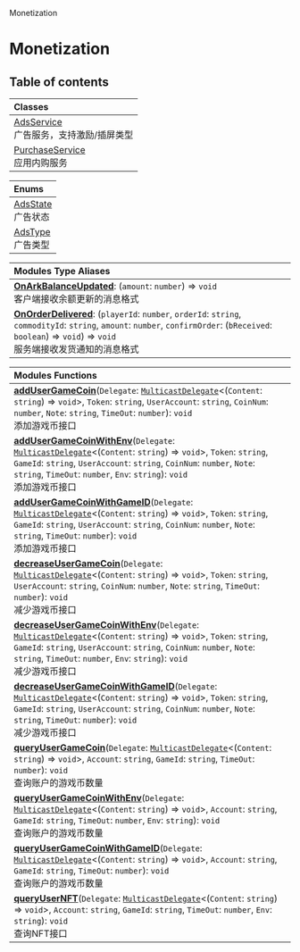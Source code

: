 Monetization

# Monetization <Badge type="tip" text="Groups" /> <Score text="Monetization" />

## Table of contents
| Classes |
| :-----|
| [AdsService](../classes/Service.AdsService.md) <br> 广告服务，支持激励/插屏类型 |
| [PurchaseService](../classes/Service.PurchaseService.md) <br> 应用内购服务 |


| Enums |
| :-----|
| [AdsState](../enums/Service.AdsState.md) <br> 广告状态 |
| [AdsType](../enums/Service.AdsType.md) <br> 广告类型 |


| Modules Type Aliases |
| :-----|
| **[OnArkBalanceUpdated](../modules/Service.Service.md#onarkbalanceupdated)**: (`amount`: `number`) => `void` <br> 客户端接收余额更新的消息格式|
| **[OnOrderDelivered](../modules/Service.Service.md#onorderdelivered)**: (`playerId`: `number`, `orderId`: `string`, `commodityId`: `string`, `amount`: `number`, `confirmOrder`: (`bReceived`: `boolean`) => `void`) => `void` <br> 服务端接收发货通知的消息格式|


| Modules Functions |
| :-----|
| **[addUserGameCoin](../modules/Util.NFTUtil.md#addusergamecoin)**(`Delegate`: [`MulticastDelegate`](../classes/Type.MulticastDelegate.md)<(`Content`: `string`) => `void`\>, `Token`: `string`, `UserAccount`: `string`, `CoinNum`: `number`, `Note`: `string`, `TimeOut`: `number`): `void` <br> 添加游戏币接口|
| **[addUserGameCoinWithEnv](../modules/Util.NFTUtil.md#addusergamecoinwithenv)**(`Delegate`: [`MulticastDelegate`](../classes/Type.MulticastDelegate.md)<(`Content`: `string`) => `void`\>, `Token`: `string`, `GameId`: `string`, `UserAccount`: `string`, `CoinNum`: `number`, `Note`: `string`, `TimeOut`: `number`, `Env`: `string`): `void` <br> 添加游戏币接口|
| **[addUserGameCoinWithGameID](../modules/Util.NFTUtil.md#addusergamecoinwithgameid)**(`Delegate`: [`MulticastDelegate`](../classes/Type.MulticastDelegate.md)<(`Content`: `string`) => `void`\>, `Token`: `string`, `GameId`: `string`, `UserAccount`: `string`, `CoinNum`: `number`, `Note`: `string`, `TimeOut`: `number`): `void` <br> 添加游戏币接口|
| **[decreaseUserGameCoin](../modules/Util.NFTUtil.md#decreaseusergamecoin)**(`Delegate`: [`MulticastDelegate`](../classes/Type.MulticastDelegate.md)<(`Content`: `string`) => `void`\>, `Token`: `string`, `UserAccount`: `string`, `CoinNum`: `number`, `Note`: `string`, `TimeOut`: `number`): `void` <br> 减少游戏币接口|
| **[decreaseUserGameCoinWithEnv](../modules/Util.NFTUtil.md#decreaseusergamecoinwithenv)**(`Delegate`: [`MulticastDelegate`](../classes/Type.MulticastDelegate.md)<(`Content`: `string`) => `void`\>, `Token`: `string`, `GameId`: `string`, `UserAccount`: `string`, `CoinNum`: `number`, `Note`: `string`, `TimeOut`: `number`, `Env`: `string`): `void` <br> 减少游戏币接口|
| **[decreaseUserGameCoinWithGameID](../modules/Util.NFTUtil.md#decreaseusergamecoinwithgameid)**(`Delegate`: [`MulticastDelegate`](../classes/Type.MulticastDelegate.md)<(`Content`: `string`) => `void`\>, `Token`: `string`, `GameId`: `string`, `UserAccount`: `string`, `CoinNum`: `number`, `Note`: `string`, `TimeOut`: `number`): `void` <br> 减少游戏币接口|
| **[queryUserGameCoin](../modules/Util.NFTUtil.md#queryusergamecoin)**(`Delegate`: [`MulticastDelegate`](../classes/Type.MulticastDelegate.md)<(`Content`: `string`) => `void`\>, `Account`: `string`, `GameId`: `string`, `TimeOut`: `number`): `void` <br> 查询账户的游戏币数量|
| **[queryUserGameCoinWithEnv](../modules/Util.NFTUtil.md#queryusergamecoinwithenv)**(`Delegate`: [`MulticastDelegate`](../classes/Type.MulticastDelegate.md)<(`Content`: `string`) => `void`\>, `Account`: `string`, `GameId`: `string`, `TimeOut`: `number`, `Env`: `string`): `void` <br> 查询账户的游戏币数量|
| **[queryUserGameCoinWithGameID](../modules/Util.NFTUtil.md#queryusergamecoinwithgameid)**(`Delegate`: [`MulticastDelegate`](../classes/Type.MulticastDelegate.md)<(`Content`: `string`) => `void`\>, `Account`: `string`, `GameId`: `string`, `TimeOut`: `number`): `void` <br> 查询账户的游戏币数量|
| **[queryUserNFT](../modules/Util.NFTUtil.md#queryusernft)**(`Delegate`: [`MulticastDelegate`](../classes/Type.MulticastDelegate.md)<(`Content`: `string`) => `void`\>, `Account`: `string`, `GameId`: `string`, `TimeOut`: `number`, `Env`: `string`): `void` <br> 查询NFT接口|

